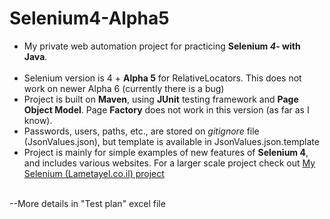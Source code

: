 # Selenium4-Alpha5

* My private web automation project for practicing <b>Selenium <i> 4</i>- with Java</b>. <br/><br/>
* Selenium version is 4 + <b>Alpha 5</b> for RelativeLocators. This does not work on newer Alpha 6 (currently there is a bug)
* Project is built on <b>Maven</b>, using <b>JUnit</b> testing framework and <b>Page Object Model</b>. Page <b>Factory</b> does not work in this version (as far as I know). <br/>
* Passwords, users, paths, etc., are stored on _gitignore_ file (JsonValues.json), but template is available in JsonValues.json.template <br/>
* Project is mainly for simple examples of new features of <b>Selenium 4</b>, and includes various websites. For a larger scale project check out [My Selenium (Lametayel.co.il) project](https://github.com/SivanKimchi/Selenium.git)

<br/>
--More details in "Test plan" excel file
